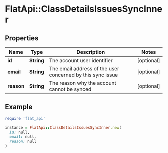# FlatApi::ClassDetailsIssuesSyncInner

## Properties

| Name | Type | Description | Notes |
| ---- | ---- | ----------- | ----- |
| **id** | **String** | The account user identifier | [optional] |
| **email** | **String** | The email address of the user concerned by this sync issue | [optional] |
| **reason** | **String** | The reason why the account cannot be synced | [optional] |

## Example

```ruby
require 'flat_api'

instance = FlatApi::ClassDetailsIssuesSyncInner.new(
  id: null,
  email: null,
  reason: null
)
```

